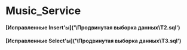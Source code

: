 # Music_Service
#### [Исправленные Insert'ы]('\Продвинутая выборка данных\T2.sql')
#### [Исправленные Select'ы]('\Продвинутая выборка данных\T3.sql')
